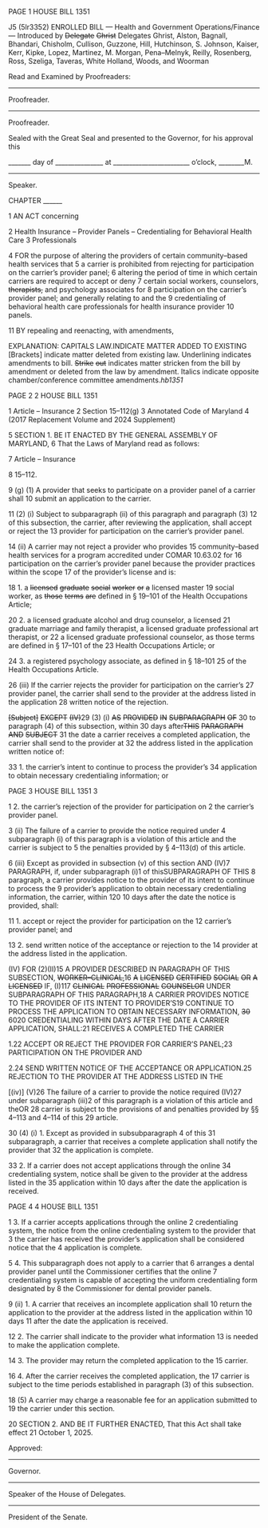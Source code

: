 PAGE 1
HOUSE BILL 1351

J5 (5lr3352)
ENROLLED BILL
— Health and Government Operations/Finance —
Introduced by ~~Delegate~~ ~~Ghrist~~ Delegates Ghrist, Alston, Bagnall, Bhandari,
Chisholm, Cullison, Guzzone, Hill, Hutchinson, S. Johnson, Kaiser, Kerr,
Kipke, Lopez, Martinez, M. Morgan, Pena–Melnyk, Reilly, Rosenberg, Ross,
Szeliga, Taveras, White Holland, Woods, and Woorman

Read and Examined by Proofreaders:

_______________________________________________
Proofreader.
_______________________________________________
Proofreader.

Sealed with the Great Seal and presented to the Governor, for his approval this

_______ day of _______________ at ________________________ o’clock, ________M.

______________________________________________
Speaker.

CHAPTER ______

1 AN ACT concerning

2 Health Insurance – Provider Panels – Credentialing for Behavioral Health Care
3 Professionals

4 FOR the purpose of altering the providers of certain community–based health services that
5 a carrier is prohibited from rejecting for participation on the carrier’s provider panel;
6 altering the period of time in which certain carriers are required to accept or deny
7 certain social workers, counselors, ~~therapists,~~ and psychology associates for
8 participation on the carrier’s provider panel; and generally relating to and the
9 credentialing of behavioral health care professionals for health insurance provider
10 panels.

11 BY repealing and reenacting, with amendments,

EXPLANATION: CAPITALS LAW.INDICATE MATTER ADDED TO EXISTING
[Brackets] indicate matter deleted from existing law.
Underlining indicates amendments to bill.
~~Strike~~ ~~out~~ indicates matter stricken from the bill by amendment or deleted from the law by
amendment.
Italics indicate opposite chamber/conference committee amendments.*hb1351*

PAGE 2
2 HOUSE BILL 1351

1 Article – Insurance
2 Section 15–112(g)
3 Annotated Code of Maryland
4 (2017 Replacement Volume and 2024 Supplement)

5 SECTION 1. BE IT ENACTED BY THE GENERAL ASSEMBLY OF MARYLAND,
6 That the Laws of Maryland read as follows:

7 Article – Insurance

8 15–112.

9 (g) (1) A provider that seeks to participate on a provider panel of a carrier shall
10 submit an application to the carrier.

11 (2) (i) Subject to subparagraph (ii) of this paragraph and paragraph (3)
12 of this subsection, the carrier, after reviewing the application, shall accept or reject the
13 provider for participation on the carrier’s provider panel.

14 (ii) A carrier may not reject a provider who provides
15 community–based health services for a program accredited under COMAR 10.63.02 for
16 participation on the carrier’s provider panel because the provider practices within the scope
17 of the provider’s license and is:

18 1. a ~~licensed~~ ~~graduate~~ ~~social~~ ~~worker~~ ~~or~~ ~~a~~ licensed master
19 social worker, as ~~those~~ ~~terms~~ ~~are~~ defined in § 19–101 of the Health Occupations Article;

20 2. a licensed graduate alcohol and drug counselor, a licensed
21 graduate marriage and family therapist, a licensed graduate professional art therapist, or
22 a licensed graduate professional counselor, as those terms are defined in § 17–101 of the
23 Health Occupations Article; or

24 3. a registered psychology associate, as defined in § 18–101
25 of the Health Occupations Article.

26 (iii) If the carrier rejects the provider for participation on the carrier’s
27 provider panel, the carrier shall send to the provider at the address listed in the application
28 written notice of the rejection.

~~[Subject]~~ ~~EXCEPT~~ ~~(IV)~~29 (3) (i) ~~AS~~ ~~PROVIDED~~ ~~IN~~ ~~SUBPARAGRAPH~~ ~~OF~~
30 to paragraph (4) of this subsection, within 30 days after~~THIS~~ ~~PARAGRAPH~~ ~~AND~~ ~~SUBJECT~~
31 the date a carrier receives a completed application, the carrier shall send to the provider at
32 the address listed in the application written notice of:

33 1. the carrier’s intent to continue to process the provider’s
34 application to obtain necessary credentialing information; or

PAGE 3
HOUSE BILL 1351 3

1 2. the carrier’s rejection of the provider for participation on
2 the carrier’s provider panel.

3 (ii) The failure of a carrier to provide the notice required under
4 subparagraph (i) of this paragraph is a violation of this article and the carrier is subject to
5 the penalties provided by § 4–113(d) of this article.

6 (iii) Except as provided in subsection (v) of this section AND
(IV)7 PARAGRAPH, if, under subparagraph (i)1 of thisSUBPARAGRAPH OF THIS
8 paragraph, a carrier provides notice to the provider of its intent to continue to process the
9 provider’s application to obtain necessary credentialing information, the carrier, within 120
10 days after the date the notice is provided, shall:

11 1. accept or reject the provider for participation on the
12 carrier’s provider panel; and

13 2. send written notice of the acceptance or rejection to the
14 provider at the address listed in the application.

(IV) FOR (2)(II)15 A PROVIDER DESCRIBED IN PARAGRAPH OF THIS
SUBSECTION, ~~WORKER–CLINICAL,~~16 ~~A~~ ~~LICENSED~~ ~~CERTIFIED~~ ~~SOCIAL~~ ~~OR~~ ~~A~~ ~~LICENSED~~
IF, (I)117 ~~CLINICAL~~ ~~PROFESSIONAL~~ ~~COUNSELOR~~ UNDER SUBPARAGRAPH OF THIS
PARAGRAPH,18 A CARRIER PROVIDES NOTICE TO THE PROVIDER OF ITS INTENT TO
PROVIDER’S19 CONTINUE TO PROCESS THE APPLICATION TO OBTAIN NECESSARY
INFORMATION, ~~30~~ 6020 CREDENTIALING WITHIN DAYS AFTER THE DATE A CARRIER
APPLICATION, SHALL:21 RECEIVES A COMPLETED THE CARRIER

1.22 ACCEPT OR REJECT THE PROVIDER FOR
CARRIER’S PANEL;23 PARTICIPATION ON THE PROVIDER AND

2.24 SEND WRITTEN NOTICE OF THE ACCEPTANCE OR
APPLICATION.25 REJECTION TO THE PROVIDER AT THE ADDRESS LISTED IN THE

[(iv)] (V)26 The failure of a carrier to provide the notice required
(IV)27 under subparagraph (iii)2 of this paragraph is a violation of this article and theOR
28 carrier is subject to the provisions of and penalties provided by §§ 4–113 and 4–114 of this
29 article.

30 (4) (i) 1. Except as provided in subsubparagraph 4 of this
31 subparagraph, a carrier that receives a complete application shall notify the provider that
32 the application is complete.

33 2. If a carrier does not accept applications through the online
34 credentialing system, notice shall be given to the provider at the address listed in the
35 application within 10 days after the date the application is received.

PAGE 4
4 HOUSE BILL 1351

1 3. If a carrier accepts applications through the online
2 credentialing system, the notice from the online credentialing system to the provider that
3 the carrier has received the provider’s application shall be considered notice that the
4 application is complete.

5 4. This subparagraph does not apply to a carrier that
6 arranges a dental provider panel until the Commissioner certifies that the online
7 credentialing system is capable of accepting the uniform credentialing form designated by
8 the Commissioner for dental provider panels.

9 (ii) 1. A carrier that receives an incomplete application shall
10 return the application to the provider at the address listed in the application within 10 days
11 after the date the application is received.

12 2. The carrier shall indicate to the provider what information
13 is needed to make the application complete.

14 3. The provider may return the completed application to the
15 carrier.

16 4. After the carrier receives the completed application, the
17 carrier is subject to the time periods established in paragraph (3) of this subsection.

18 (5) A carrier may charge a reasonable fee for an application submitted to
19 the carrier under this section.

20 SECTION 2. AND BE IT FURTHER ENACTED, That this Act shall take effect
21 October 1, 2025.

Approved:

________________________________________________________________________________
Governor.

________________________________________________________________________________
Speaker of the House of Delegates.

________________________________________________________________________________
President of the Senate.